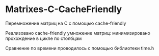 # Matrixes-C-CacheFriendly
Перемножение матриц на C с помощью cache-friendly

Реализовано cache-friendly умножение матриц: минимизировано прохождение в цикле по столбцам

Сравнение по времени проводилось с помощью библиотеки time.h
